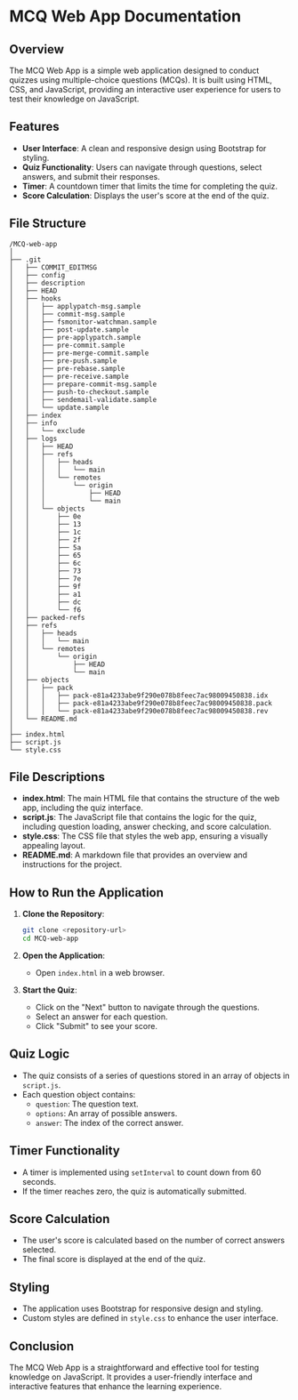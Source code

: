 # **MCQ Web App Documentation**

## **Overview**
The MCQ Web App is a simple web application designed to conduct quizzes using multiple-choice questions (MCQs). It is built using HTML, CSS, and JavaScript, providing an interactive user experience for users to test their knowledge on JavaScript.

## **Features**
- **User  Interface**: A clean and responsive design using Bootstrap for styling.
- **Quiz Functionality**: Users can navigate through questions, select answers, and submit their responses.
- **Timer**: A countdown timer that limits the time for completing the quiz.
- **Score Calculation**: Displays the user's score at the end of the quiz.

## **File Structure**
```
/MCQ-web-app
│
├── .git
│   ├── COMMIT_EDITMSG
│   ├── config
│   ├── description
│   ├── HEAD
│   ├── hooks
│   │   ├── applypatch-msg.sample
│   │   ├── commit-msg.sample
│   │   ├── fsmonitor-watchman.sample
│   │   ├── post-update.sample
│   │   ├── pre-applypatch.sample
│   │   ├── pre-commit.sample
│   │   ├── pre-merge-commit.sample
│   │   ├── pre-push.sample
│   │   ├── pre-rebase.sample
│   │   ├── pre-receive.sample
│   │   ├── prepare-commit-msg.sample
│   │   ├── push-to-checkout.sample
│   │   ├── sendemail-validate.sample
│   │   └── update.sample
│   ├── index
│   ├── info
│   │   └── exclude
│   ├── logs
│   │   ├── HEAD
│   │   ├── refs
│   │   │   ├── heads
│   │   │   │   └── main
│   │   │   └── remotes
│   │   │       └── origin
│   │   │           ├── HEAD
│   │   │           └── main
│   │   └── objects
│   │       ├── 0e
│   │       ├── 13
│   │       ├── 1c
│   │       ├── 2f
│   │       ├── 5a
│   │       ├── 65
│   │       ├── 6c
│   │       ├── 73
│   │       ├── 7e
│   │       ├── 9f
│   │       ├── a1
│   │       ├── dc
│   │       └── f6
│   ├── packed-refs
│   ├── refs
│   │   ├── heads
│   │   │   └── main
│   │   └── remotes
│   │       └── origin
│   │           ├── HEAD
│   │           └── main
│   ├── objects
│   │   ├── pack
│   │   │   ├── pack-e81a4233abe9f290e078b8feec7ac98009450838.idx
│   │   │   ├── pack-e81a4233abe9f290e078b8feec7ac98009450838.pack
│   │   │   └── pack-e81a4233abe9f290e078b8feec7ac98009450838.rev
│   └── README.md
│
├── index.html
├── script.js
└── style.css
```

## **File Descriptions**
- **index.html**: The main HTML file that contains the structure of the web app, including the quiz interface.
- **script.js**: The JavaScript file that contains the logic for the quiz, including question loading, answer checking, and score calculation.
- **style.css**: The CSS file that styles the web app, ensuring a visually appealing layout.
- **README.md**: A markdown file that provides an overview and instructions for the project.

## **How to Run the Application**
1. **Clone the Repository**:
   ```bash
   git clone <repository-url>
   cd MCQ-web-app
   ```

2. **Open the Application**:
   - Open `index.html` in a web browser.

3. **Start the Quiz**:
   - Click on the "Next" button to navigate through the questions.
   - Select an answer for each question.
   - Click "Submit" to see your score.

## **Quiz Logic**
- The quiz consists of a series of questions stored in an array of objects in `script.js`.
- Each question object contains:
  - `question`: The question text.
  - `options`: An array of possible answers.
  - `answer`: The index of the correct answer.

## **Timer Functionality**
- A timer is implemented using `setInterval` to count down from 60 seconds.
- If the timer reaches zero, the quiz is automatically submitted.

## **Score Calculation**
- The user's score is calculated based on the number of correct answers selected.
- The final score is displayed at the end of the quiz.

## **Styling**
- The application uses Bootstrap for responsive design and styling.
- Custom styles are defined in `style.css` to enhance the user interface.

## **Conclusion**
The MCQ Web App is a straightforward and effective tool for testing knowledge on JavaScript. It provides a user-friendly interface and interactive features that enhance the learning experience.